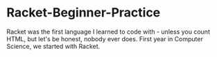 # Racket-Beginner-Practice
Racket was the first language I learned to code with - unless you count HTML, but let's be honest, nobody ever does. First year in Computer Science, we started with Racket.
